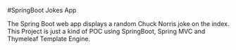 #SpringBoot Jokes App

The Spring Boot web app displays  a random Chuck Norris  joke on the index.
This Project is just a kind of POC using SpringBoot, Spring MVC and Thymeleaf Template Engine.
